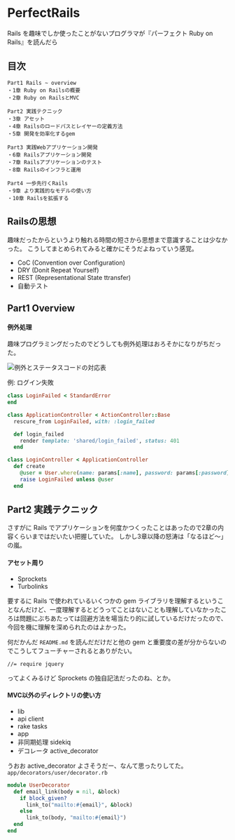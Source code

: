 PerfectRails
===

Rails を趣味でしか使ったことがないプログラマが『パーフェクト Ruby on Rails』を読んだら
## 目次
```
Part1 Rails ~ overview
・1章 Ruby on Railsの概要
・2章 Ruby on RailsとMVC

Part2 実践テクニック
・3章 アセット
・4章 Railsのロードパスとレイヤーの定義方法
・5章 開発を効率化するgem

Part3 実践Webアプリケーション開発
・6章 Railsアプリケーション開発
・7章 Railsアプリケーションのテスト
・8章 Railsのインフラと運用

Part4 一歩先行くRails
・9章 より実践的なモデルの使い方
・10章 Railsを拡張する
```

## Railsの思想
趣味だったからというより触れる時間の短さから思想まで意識することは少なかった。
こうしてまとめられてみると確かにそうだよねっていう感覚。

* CoC (Convention over Configuration)
* DRY (Donit Repeat Yourself)
* REST (Representational State ttransfer)
* 自動テスト

## Part1 Overview
#### 例外処理
趣味プログラミングだったのでどうしても例外処理はおろそかになりがちだった。

![例外とステータスコードの対応表](http://i.gyazo.com/947863874dc804f10b01d922d202a4e6.png)


例: ログイン失敗

```ruby
class LoginFailed < StandardError
end

class ApplicationController < ActionController::Base
  rescure_from LoginFailed, with: :login_failed

  def login_failed
    render template: 'shared/login_failed', status: 401
  end
```

```ruby
class LoginController < ApplicationController
  def create
    @user = User.where(name: params[:name], password: params[:password]).find
    raise LoginFailed unless @user
  end
```

## Part2 実践テクニック
さすがに Rails でアプリケーションを何度かつくったことはあったので2章の内容くらいまではだいたい把握していた。
しかし3章以降の怒涛は「なるほど〜」の嵐。

#### アセット周り
* Sprockets
* Turbolinks

要するに Rails で使われているいくつかの gem ライブラリを理解するということなんだけど、一度理解するとどうってことはないことも理解していなかったころは問題にぶちあたっては回避方法を場当たり的に試しているだけだったので、今回を機に理解を深められたのはよかった。


何だかんだ `README.md` を読んだだけだと他の gem と重要度の差が分からないのでこうしてフューチャーされるとありがたい。

```
//= require jquery
```

ってよくみるけど Sprockets の独自記法だったのね、とか。


#### MVC以外のディレクトリの使い方
* lib
 * api client
 * rake tasks
* app
 * 非同期処理 sidekiq
 * デコレータ active_decorator

うおお active_decorator よさそうだー、なんて思ったりしてた。
`app/decorators/user/decorator.rb`
```ruby
module UserDecorator
  def email_link(body = nil, &block)
    if block_given?
      link_to("mailto:#{email}", &block)
    else
      link_to(body, "mailto:#{email}")
  end
end
```
